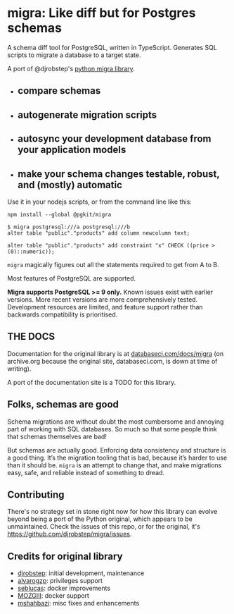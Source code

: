 # migra: Like diff but for Postgres schemas


A schema diff tool for PostgreSQL, written in TypeScript. Generates SQL scripts to migrate a database to a target state.

A port of @djrobstep's [python migra library](https://github.com/djrobstep/migra).

- ## compare schemas
- ## autogenerate migration scripts
- ## autosync your development database from your application models
- ## make your schema changes testable, robust, and (mostly) automatic

Use it in your nodejs scripts, or from the command line like this:

```
npm install --global @pgkit/migra
```

    $ migra postgresql:///a postgresql:///b
    alter table "public"."products" add column newcolumn text;

    alter table "public"."products" add constraint "x" CHECK ((price > (0)::numeric));

`migra` magically figures out all the statements required to get from A to B.

Most features of PostgreSQL are supported.

**Migra supports PostgreSQL >= 9 only.** Known issues exist with earlier versions. More recent versions are more comprehensively tested. Development resources are limited, and feature support rather than backwards compatibility is prioritised.

## THE DOCS

Documentation for the original library is at [databaseci.com/docs/migra](https://web.archive.org/web/20220309093235/https://databaseci.com/docs/migra) (on archive.org because the original site, databaseci.com, is down at time of writing).

A port of the documentation site is a TODO for this library.

## Folks, schemas are good

Schema migrations are without doubt the most cumbersome and annoying part of working with SQL databases. So much so that some people think that schemas themselves are bad!

But schemas are actually good. Enforcing data consistency and structure is a good thing. It’s the migration tooling that is bad, because it’s harder to use than it should be. ``migra`` is an attempt to change that, and make migrations easy, safe, and reliable instead of something to dread.

## Contributing

There's no strategy set in stone right now for how this library can evolve beyond being a port of the Python original, which appears to be unmaintained. Check the issues of this repo, or for the original, it's https://github.com/djrobstep/migra/issues.

## Credits for original library

- [djrobstep](https://github.com/djrobstep): initial development, maintenance
- [alvarogzp](https://github.com/alvarogzp): privileges support
- [seblucas](https://github.com/seblucas): docker improvements
- [MOZGIII](https://github.com/MOZGIII): docker support
- [mshahbazi](https://github.com/mshahbazi): misc fixes and enhancements
